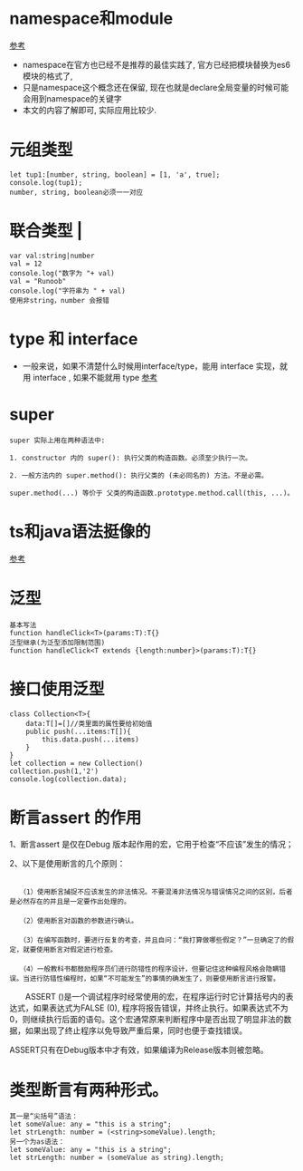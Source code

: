 # namespace和module
[参考](https://juejin.cn/post/6844903921031479309)
- namespace在官方也已经不是推荐的最佳实践了, 官方已经把模块替换为es6模块的格式了, 
- 只是namespace这个概念还在保留, 现在也就是declare全局变量的时候可能会用到namespace的关键字
- 本文的内容了解即可, 实际应用比较少.
# 元组类型 
```
let tup1:[number, string, boolean] = [1, 'a', true];
console.log(tup1);  
number, string, boolean必须一一对应
```
# 联合类型 |
```
var val:string|number 
val = 12 
console.log("数字为 "+ val) 
val = "Runoob" 
console.log("字符串为 " + val)
使用非string，number 会报错
```
# type 和 interface
- 一般来说，如果不清楚什么时候用interface/type，能用 interface 实现，就用 interface , 如果不能就用 type 
[参考](https://juejin.cn/post/6844903749501059085)
# super
```
super 实际上用在两种语法中:

1. constructor 内的 super(): 执行父类的构造函数。必须至少执行一次。

2. 一般方法内的 super.method(): 执行父类的 (未必同名的) 方法。不是必需。

super.method(...) 等价于 父类的构造函数.prototype.method.call(this, ...)。
```
# ts和java语法挺像的
[参考](https://juejin.cn/post/6870843175146258445)
# 泛型
```
基本写法
function handleClick<T>(params:T):T{}
泛型继承(为泛型添加限制范围)
function handleClick<T extends {length:number}>(params:T):T{}
```
# 接口使用泛型
```
class Collection<T>{
    data:T[]=[]//类里面的属性要给初始值
    public push(...items:T[]){
        this.data.push(...items)
    }
}
let collection = new Collection()
collection.push(1,'2')
console.log(collection.data);
```
# 断言assert 的作用
1、断言assert 是仅在Debug 版本起作用的宏，它用于检查“不应该”发生的情况；

2、以下是使用断言的几个原则： 
```
　　 
　　（1）使用断言捕捉不应该发生的非法情况。不要混淆非法情况与错误情况之间的区别，后者是必然存在的并且是一定要作出处理的。 
　　 
　　（2）使用断言对函数的参数进行确认。 
　　 
　　（3）在编写函数时，要进行反复的考查，并且自问：“我打算做哪些假定？”一旦确定了的假定，就要使用断言对假定进行检查。 
　　 
　　（4）一般教科书都鼓励程序员们进行防错性的程序设计，但要记住这种编程风格会隐瞒错误。当进行防错性编程时，如果“不可能发生”的事情的确发生了，则要使用断言进行报警。 
```
　　ASSERT ()是一个调试程序时经常使用的宏，在程序运行时它计算括号内的表达式，如果表达式为FALSE (0), 程序将报告错误，并终止执行。如果表达式不为0，则继续执行后面的语句。这个宏通常原来判断程序中是否出现了明显非法的数据，如果出现了终止程序以免导致严重后果，同时也便于查找错误。  

ASSERT只有在Debug版本中才有效，如果编译为Release版本则被忽略。

# 类型断言有两种形式。 
```
其一是“尖括号”语法：
let someValue: any = "this is a string";
let strLength: number = (<string>someValue).length;
另一个为as语法：
let someValue: any = "this is a string";
let strLength: number = (someValue as string).length;
```
